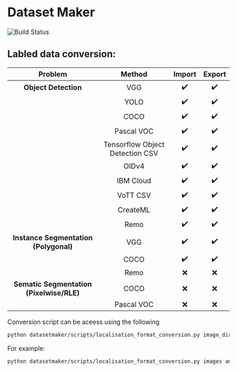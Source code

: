 # Dataset Maker
![Build Status](https://github.com/zactodd/dataset_maker/workflows/build/badge.svg)

## Labled data conversion:
| Problem | Method | Import | Export |
| :---: | :---: | :---: | :---: |
| **Object Detection** | VGG | :heavy_check_mark: |  :heavy_check_mark: |
|  | YOLO | :heavy_check_mark: | :heavy_check_mark: |
|  | COCO | :heavy_check_mark: | :heavy_check_mark: |
|  | Pascal VOC | :heavy_check_mark: | :heavy_check_mark: |
|  | Tensorflow Object Detection CSV | :heavy_check_mark: | :heavy_check_mark: |
|  | OIDv4 | :heavy_check_mark: | :heavy_check_mark: |
|  | IBM Cloud | :heavy_check_mark: | :heavy_check_mark: |
|  | VoTT CSV | :heavy_check_mark: | :heavy_check_mark: |
|  | CreateML | :heavy_check_mark: | :heavy_check_mark: |
| | Remo | :heavy_check_mark: | :heavy_check_mark: |
| **Instance Segmentation (Polygonal)** | VGG | :heavy_check_mark: | :heavy_check_mark: |
| | COCO  | :heavy_check_mark: | :heavy_check_mark: |
| | Remo | :x: | :x: |
| **Sematic Segmentation (Pixelwise/RLE)** | COCO | :x: | :x: |
| | Pascal VOC | :x: | :x: |


Conversion script can be aceess using the following
```bash
python datasetmaker/scripts/localisation_format_conversion.py image_dir annotation_dir download_dir in_format out_format
```

For example:
```bash
python datasetmaker/scripts/localisation_format_conversion.py images annotations new_annoations COCO YOLO
```
